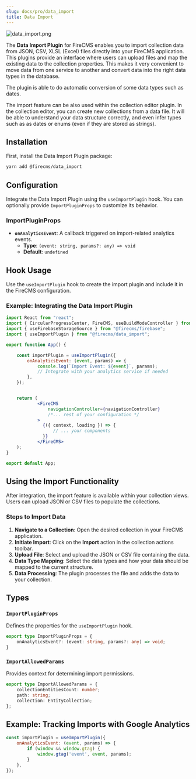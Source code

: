 ```yaml
---
slug: docs/pro/data_import
title: Data Import
---
```


![data_import.png](/img/data_import.png)

The **Data Import Plugin** for FireCMS enables you to import collection data from JSON, CSV, XLSL (Excel) files directly
into your
FireCMS application. This plugins provide an interface where users can upload files and map the existing data to the
collection properties. This makes it very convenient to move data from one service to another and convert data into
the right data types in the database.

The plugin is able to do automatic conversion of some data types such as dates.

The import feature can be also used within the collection editor plugin. In the collection editor, you can create
new collections from a data file. It will be able to understand your data structure correctly, and even infer
types such as as dates or enums (even if they are stored as strings).

## Installation

First, install the Data Import Plugin package:

```sh
yarn add @firecms/data_import
```

## Configuration

Integrate the Data Import Plugin using the `useImportPlugin` hook. You can optionally provide `ImportPluginProps` to
customize its behavior.

### ImportPluginProps

- **`onAnalyticsEvent`**: A callback triggered on import-related analytics events.
    - **Type**: `(event: string, params?: any) => void`
    - **Default**: `undefined`

## Hook Usage

Use the `useImportPlugin` hook to create the import plugin and include it in the FireCMS configuration.

### Example: Integrating the Data Import Plugin

```jsx
import React from "react";
import { CircularProgressCenter, FireCMS, useBuildModeController } from "@firecms/core";
import { useFirebaseStorageSource } from "@firecms/firebase";
import { useImportPlugin } from "@firecms/data_import";

export function App() {

    const importPlugin = useImportPlugin({
        onAnalyticsEvent: (event, params) => {
            console.log(`Import Event: ${event}`, params);
            // Integrate with your analytics service if needed
        },
    });


    return (
            <FireCMS
                navigationController={navigationController}
                /*... rest of your configuration */
            >
              {({ context, loading }) => {
                  // ... your components
              }}
            </FireCMS>
    );
}

export default App;
```

## Using the Import Functionality

After integration, the import feature is available within your collection views. Users can upload JSON or CSV files to
populate the collections.

### Steps to Import Data

1. **Navigate to a Collection**: Open the desired collection in your FireCMS application.
2. **Initiate Import**: Click on the **Import** action in the collection actions toolbar.
3. **Upload File**: Select and upload the JSON or CSV file containing the data.
4. **Data Type Mapping**: Select the data types and how your data should be mapped to the current structure.
4. **Data Processing**: The plugin processes the file and adds the data to your collection.

## Types

### `ImportPluginProps`

Defines the properties for the `useImportPlugin` hook.

```typescript
export type ImportPluginProps = {
    onAnalyticsEvent?: (event: string, params?: any) => void;
}
```

### `ImportAllowedParams`

Provides context for determining import permissions.

```typescript
export type ImportAllowedParams = { 
    collectionEntitiesCount: number; 
    path: string; 
    collection: EntityCollection; 
};
```

## Example: Tracking Imports with Google Analytics

```jsx
const importPlugin = useImportPlugin({
    onAnalyticsEvent: (event, params) => {
        if (window && window.gtag) {
            window.gtag('event', event, params);
        }
    },
});
```

